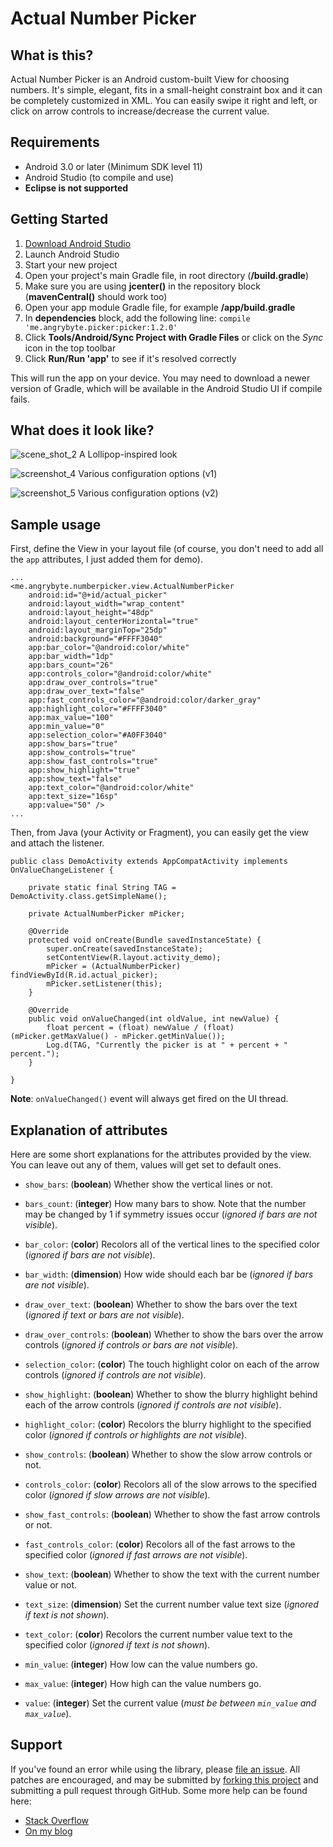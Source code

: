 Actual Number Picker
====================

What is this?
-------------
Actual Number Picker is an Android custom-built View for choosing numbers. 
It's simple, elegant, fits in a small-height constraint box and it can be completely customized in XML.
You can easily swipe it right and left, or click on arrow controls to increase/decrease the current value.

Requirements
------------
- Android 3.0 or later (Minimum SDK level 11)
- Android Studio (to compile and use)
- **Eclipse is not supported**

Getting Started
---------------
1. [Download Android Studio](http://developer.android.com/sdk/index.html)
1. Launch Android Studio
1. Start your new project
1. Open your project's main Gradle file, in root directory (**/build.gradle**)
1. Make sure you are using **jcenter()** in the repository block (**mavenCentral()** should work too)
1. Open your app module Gradle file, for example **/app/build.gradle**
1. In **dependencies** block, add the following line: `compile 'me.angrybyte.picker:picker:1.2.0'`
1. Click **Tools/Android/Sync Project with Gradle Files** or click on the *Sync* icon in the top toolbar
1. Click **Run/Run 'app'** to see if it's resolved correctly

This will run the app on your device. You may need to download a newer version of Gradle, which will be available in the Android Studio UI if compile fails.

What does it look like?
----------------------
![scene_shot_2](https://raw.githubusercontent.com/milosmns/actual-number-picker/master/assets/Imagery_3.png)
A Lollipop-inspired look

![screenshot_4](https://raw.githubusercontent.com/milosmns/actual-number-picker/master/assets/Imagery_4.png)
Various configuration options (v1)

![screenshot_5](https://raw.githubusercontent.com/milosmns/actual-number-picker/master/assets/Imagery_5.png)
Various configuration options (v2)

Sample usage
------------
First, define the View in your layout file (of course, you don't need to add all the `app` attributes, I just added them for demo).

    ...
    <me.angrybyte.numberpicker.view.ActualNumberPicker
        android:id="@+id/actual_picker"
        android:layout_width="wrap_content"
        android:layout_height="48dp"
        android:layout_centerHorizontal="true"
        android:layout_marginTop="25dp"
        android:background="#FFFF3040"
        app:bar_color="@android:color/white"
        app:bar_width="1dp"
        app:bars_count="26"
        app:controls_color="@android:color/white"
        app:draw_over_controls="true"
        app:draw_over_text="false"
        app:fast_controls_color="@android:color/darker_gray"
        app:highlight_color="#FFFF3040"
        app:max_value="100"
        app:min_value="0"
        app:selection_color="#A0FF3040"
        app:show_bars="true"
        app:show_controls="true"
        app:show_fast_controls="true"
        app:show_highlight="true"
        app:show_text="false"
        app:text_color="@android:color/white"
        app:text_size="16sp"
        app:value="50" />
    ...

Then, from Java (your Activity or Fragment), you can easily get the view and attach the listener.

    public class DemoActivity extends AppCompatActivity implements OnValueChangeListener {

        private static final String TAG = DemoActivity.class.getSimpleName();

        private ActualNumberPicker mPicker;

        @Override
        protected void onCreate(Bundle savedInstanceState) {
            super.onCreate(savedInstanceState);
            setContentView(R.layout.activity_demo);
            mPicker = (ActualNumberPicker) findViewById(R.id.actual_picker);
            mPicker.setListener(this);
        }
    
        @Override
        public void onValueChanged(int oldValue, int newValue) {
            float percent = (float) newValue / (float) (mPicker.getMaxValue() - mPicker.getMinValue());
            Log.d(TAG, "Currently the picker is at " + percent + " percent.");
        }

    }

**Note**: `onValueChanged()` event will always get fired on the UI thread.

Explanation of attributes
-------------------------
Here are some short explanations for the attributes provided by the view. You can leave out any of them, values will get set to default ones.

- `show_bars`: (**boolean**) Whether show the vertical lines or not.
- `bars_count`: (**integer**) How many bars to show. Note that the number may be changed by 1 if symmetry issues occur (*ignored if bars are not visible*).
- `bar_color`: (**color**) Recolors all of the vertical lines to the specified color (*ignored if bars are not visible*).
- `bar_width`: (**dimension**) How wide should each bar be (*ignored if bars are not visible*).
- `draw_over_text`: (**boolean**) Whether to show the bars over the text (*ignored if text or bars are not visible*).
- `draw_over_controls`: (**boolean**) Whether to show the bars over the arrow controls (*ignored if controls or bars are not visible*).

- `selection_color`: (**color**) The touch highlight color on each of the arrow controls (*ignored if controls are not visible*).

- `show_highlight`: (**boolean**) Whether to show the blurry highlight behind each of the arrow controls (*ignored if controls are not visible*).
- `highlight_color`: (**color**) Recolors the blurry highlight to the specified color (*ignored if controls or highlights are not visible*).

- `show_controls`: (**boolean**) Whether to show the slow arrow controls or not.
- `controls_color`: (**color**) Recolors all of the slow arrows to the specified color (*ignored if slow arrows are not visible*).

- `show_fast_controls`: (**boolean**) Whether to show the fast arrow controls or not.
- `fast_controls_color`: (**color**) Recolors all of the fast arrows to the specified color (*ignored if fast arrows are not visible*).

- `show_text`: (**boolean**) Whether to show the text with the current number value or not.
- `text_size`: (**dimension**) Set the current number value text size (*ignored if text is not shown*).
- `text_color`: (**color**) Recolors the current number value text to the specified color (*ignored if text is not shown*).

- `min_value`: (**integer**) How low can the value numbers go.
- `max_value`: (**integer**) How high can the value numbers go.
- `value`: (**integer**) Set the current value (*must be between `min_value` and `max_value`*).

Support
-------
If you've found an error while using the library, please [file an issue](https://github.com/milosmns/actual-number-picker/issues/new).
All patches are encouraged, and may be submitted by [forking this project](https://github.com/milosmns/actual-number-picker/fork) and
submitting a pull request through GitHub.
Some more help can be found here:
- [Stack Overflow](http://stackoverflow.com/questions/tagged/actual-number-picker)
- [On my blog](http://angrybyte.me)